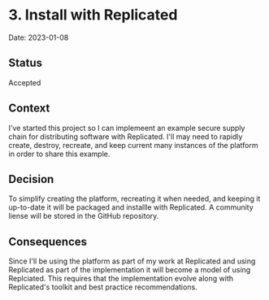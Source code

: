 # 3. Install with Replicated

Date: 2023-01-08

## Status

Accepted

## Context

I've started this project so I can implemeent an example secure supply chain
for distributing software with Replicated. I'll may need to rapidly create,
destroy, recreate, and keep current many instances of the platform in order to
share this example.

## Decision

To simplify creating the platform, recreating it when needed, and keeping it
up-to-date it will be packaged and installle with Replicated. A community
liense will be stored in the GitHub repository.

## Consequences

Since I'll be using the platform as part of my work at Replicated and using
Replicated as part of the implementation it will become a model of using
Replciated. This requires that the implementation evolve along with
Replicated's toolkit and best practice recommendations.
